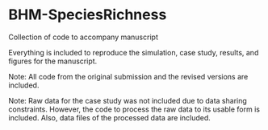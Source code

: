 # BHM-SpeciesRichness
Collection of code to accompany manuscript

Everything is included to reproduce the simulation, case study, results, and figures for the manuscript. 

Note: All code from the original submission and the revised versions are included.

Note: Raw data for the case study was not included due to data sharing constraints. However, the code to process the raw data to its usable form is included. Also, data files of the processed data are included.